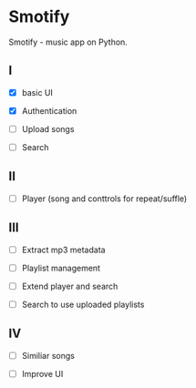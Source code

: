 # Smotify
Smotify - music app on Python.
## I

- [x] basic UI

- [x] Authentication

- [ ] Upload songs

- [ ] Search

## II

- [ ] Player (song and conttrols for repeat/suffle)

## III

- [ ] Extract mp3 metadata

- [ ] Playlist management

- [ ] Extend player and search

- [ ] Search to use uploaded playlists

## IV

- [ ] Similiar songs

- [ ] Improve UI

